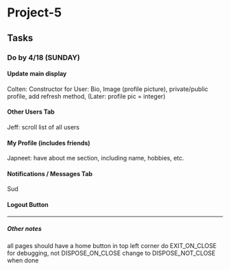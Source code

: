 # Project-5


## Tasks

### Do by 4/18 (SUNDAY)

#### Update main display
Colten:
Constructor for User: Bio, Image (profile picture), private/public profile, add refresh method, (Later: profile pic = integer)


#### Other Users Tab
Jeff:
scroll list of all users


#### My Profile (includes friends)
Japneet:
have about me section, including name, hobbies, etc.

#### Notifications / Messages Tab
Sud

#### Logout Button

***

##### Other notes
all pages should have a home button in top left corner
do EXIT_ON_CLOSE for debugging, not DISPOSE_ON_CLOSE
change to DISPOSE_NOT_CLOSE when done
